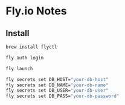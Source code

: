 # Fly.io Notes

## Install

```bash
brew install flyctl
```

```bash
fly auth login
```

```bash
fly launch
```

```bash
fly secrets set DB_HOST="your-db-host"
fly secrets set DB_NAME="your-db-name"
fly secrets set DB_USER="your-db-user"
fly secrets set DB_PASS="your-db-password"
```